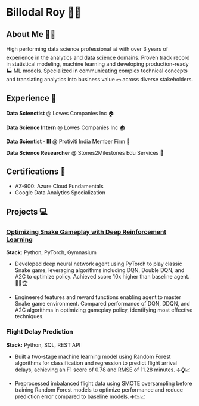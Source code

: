<!--
**billodalroy/billodalroy** is a ✨ _special_ ✨ repository because its `README.md` (this file) appears on your GitHub profile.

Here are some ideas to get you started:

- 🔭 I’m currently working on ...
- 🌱 I’m currently learning ...
- 👯 I’m looking to collaborate on ...
- 🤔 I’m looking for help with ...
- 💬 Ask me about ...
- 📫 How to reach me: ...
- 😄 Pronouns: ...
- ⚡ Fun fact: ...
-->

# Billodal Roy :man_technologist:

## About Me :raising_hand_man:

High performing data science professional :bar_chart: with over 3 years of experience in the analytics and data science domains. Proven track record in statistical modeling, machine learning and developing production-ready :factory: ML models. Specialized in communicating complex technical concepts and translating analytics into business value :dollar: across diverse stakeholders.

## Experience :briefcase:

**Data Scienctist** @ Lowes Companies Inc :house:

**Data Science Intern** @ Lowes Companies Inc :house:

**Data Scientist - III** @ Protiviti India Member Firm :office:	

**Data Science Researcher** @ Stones2Milestones Edu Services :school:

## Certifications :medal_sports:

- AZ-900: Azure Cloud Fundamentals
- Google Data Analytics Specialization 

## Projects :computer:

### [Optimizing Snake Gameplay with Deep Reinforcement Learning](https://github.com/billodalroy/Snake-Game-Deep-Reinforcement-Learning)

**Stack:** Python, PyTorch, Gymnasium

- Developed deep neural network agent using PyTorch to play classic Snake game, leveraging algorithms including DQN, Double DQN, and A2C to optimize policy. Achieved score 10x higher than baseline agent. :snake::robot::trophy:

- Engineered features and reward functions enabling agent to master Snake game environment. Compared performance of DQN, DDQN, and A2C algorithms in optimizing gameplay policy, identifying most effective techniques.

### Flight Delay Prediction

**Stack:** Python, SQL, REST API

- Built a two-stage machine learning model using Random Forest algorithms for classification and regression to predict flight arrival delays, achieving an F1 score of 0.78 and RMSE of 11.28 minutes. :airplane::watch::chart_with_upwards_trend:

- Preprocessed imbalanced flight data using SMOTE oversampling before training Random Forest models to optimize performance and reduce prediction error compared to baseline models. :airplane::chart_with_downwards_trend::chart_with_upwards_trend:
